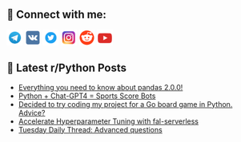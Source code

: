 ## 🔎 Connect with me:
[<img src="https://github.com/bullbesh/bullbesh/blob/main/images/Telegram.png" width="32" height="32" />](https://t.me/bullbesh)
[<img src="https://github.com/bullbesh/bullbesh/blob/main/images/VK.png" width="32" height="32" />](https://vk.com/bullbesh)
[<img src="https://github.com/bullbesh/bullbesh/blob/main/images/Twitter.png" width="32" height="32" />](https://twitter.com/bullbesh1)
[<img src="https://github.com/bullbesh/bullbesh/blob/main/images/Instagram.png" width="32" height="32" />](https://www.instagram.com/bullbesh)
[<img src="https://github.com/bullbesh/bullbesh/blob/main/images/Reddit.png" width="32" height="32" />](https://www.reddit.com/user/bullbesh)
[<img src="https://github.com/bullbesh/bullbesh/blob/main/images/YouTube.png" width="32" height="32" />](https://www.youtube.com/channel/UCtfjRs6uzgq5mfm8S06WTcg)

## 📕 Latest r/Python Posts
<!-- BLOG-POST-LIST:START -->
- [Everything you need to know about pandas 2.0.0!](https://www.reddit.com/r/Python/comments/12b7w3y/everything_you_need_to_know_about_pandas_200/)
- [Python + Chat-GPT4 = Sports Score Bots](https://www.reddit.com/r/Python/comments/12b5fhx/python_chatgpt4_sports_score_bots/)
- [Decided to try coding my project for a Go board game in Python. Advice?](https://www.reddit.com/r/Python/comments/12b34ln/decided_to_try_coding_my_project_for_a_go_board/)
- [Accelerate Hyperparameter Tuning with fal-serverless](https://www.reddit.com/r/Python/comments/12b2uxt/accelerate_hyperparameter_tuning_with/)
- [Tuesday Daily Thread: Advanced questions](https://www.reddit.com/r/Python/comments/12b2qgu/tuesday_daily_thread_advanced_questions/)
<!-- BLOG-POST-LIST:END -->

